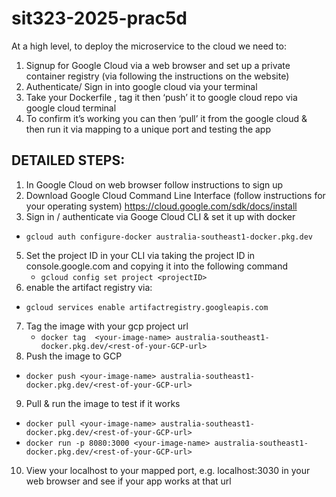 # sit323-2025-prac5d



At a  high level, to deploy the microservice to the cloud we need to: 
1.	Signup for Google Cloud via a web browser and set up a private container registry (via following the instructions on the website) 
2.	Authenticate/ Sign  in  into google cloud via your terminal 
3.	Take your Dockerfile , tag it then ‘push’ it to google cloud repo via google cloud terminal
4.	To confirm it’s working you can then ‘pull’ it from the google cloud & then run it via mapping to a unique port and testing the app 


## DETAILED STEPS:
1.	In Google Cloud on web browser follow instructions to sign up 
2.	Download Google Cloud  Command Line Interface (follow instructions for your operating system)	https://cloud.google.com/sdk/docs/install
3.	Sign in / authenticate via Googe Cloud CLI & set it up with docker
   - 	`gcloud auth configure-docker australia-southeast1-docker.pkg.dev`
5.	Set the project ID in your CLI via taking the project ID in console.google.com and copying it into the following command 
 	- `gcloud config set project <projectID>` 
6.	enable the artifact registry via: 
  -	`gcloud services enable artifactregistry.googleapis.com`
7.	Tag the image with your gcp project url 
    -	`docker tag  <your-image-name> australia-southeast1-docker.pkg.dev/<rest-of-your-GCP-url>`
8.	Push the image to GCP 
   -	`docker push <your-image-name> australia-southeast1-docker.pkg.dev/<rest-of-your-GCP-url>`
9.	Pull & run the image to test if it works 
  -	`docker pull <your-image-name> australia-southeast1-docker.pkg.dev/<rest-of-your-GCP-url>`
  - `docker run -p 8080:3000 <your-image-name> australia-southeast1-docker.pkg.dev/<rest-of-your-GCP-url>`
10.	View your localhost to your mapped port, e.g. localhost:3030 in your web browser and see if your app works at that url 
